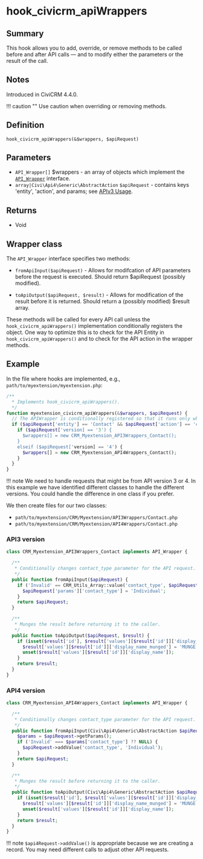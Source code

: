 # hook_civicrm_apiWrappers

## Summary

This hook allows you to add, override, or remove methods to be called before and after API calls &mdash; and to modify either the parameters or the result of the call.

## Notes

Introduced in CiviCRM 4.4.0.

!!! caution ""
    Use caution when overriding or removing methods.

## Definition

    hook_civicrm_apiWrappers(&$wrappers, $apiRequest)

## Parameters

- `API_Wrapper[]` $wrappers - an array of objects which implement the [`API_Wrapper`](#wrapper-class) interface.
- `array|Civi\Api4\Generic\AbstractAction` `$apiRequest` - contains keys 'entity', 'action', and params; see [APIv3 Usage](../api/v3/usage.md).

## Returns

- Void

## Wrapper class

The `API_Wrapper` interface specifies two methods:

 * `fromApiInput($apiRequest)`  - Allows for modifcation of API parameters before the request is executed.
   Should return $apiRequest (possibly modified).

 * `toApiOutput($apiRequest, $result)` - Allows for modification of the result before it is returned.
   Should return a (possibly modified) $result array.

These methods will be called for every API call unless the `hook_civicrm_apiWrappers()` implementation
conditionally registers the object. One way to optimize this is to check for the API Entity in
`hook_civicrm_apiWrappers()` and to check for the API action in the wrapper methods.

## Example

In the file where hooks are implemented, e.g., `path/to/myextension/myextension.php`:

```php
/**
  * Implements hook_civicrm_apiWrappers().
  */
function myextension_civicrm_apiWrappers(&$wrappers, $apiRequest) {
  // The APIWrapper is conditionally registered so that it runs only when appropriate
  if ($apiRequest['entity'] == 'Contact' && $apiRequest['action'] == 'create') {
    if ($apiRequest['version] == '3') {
      $wrappers[] = new CRM_Myextension_API3Wrappers_Contact();
    }
    elseif ($apiRequest['version] == '4') {
      $wrappers[] = new CRM_Myextension_API4Wrappers_Contact();
    }
  }
}
```

!!! note
    We need to handle requests that might be from API version 3 or 4. In this example we have identified different classes to handle the different versions. You could handle the difference in one class if you prefer.


We then create files for our two classes:

- `path/to/myextension/CRM/Myextension/API3Wrappers/Contact.php`
- `path/to/myextension/CRM/Myextension/API4Wrappers/Contact.php`

### API3 version

```php
class CRM_Myextension_API3Wrappers_Contact implements API_Wrapper {

  /**
   * Conditionally changes contact_type parameter for the API request.
   */
  public function fromApiInput($apiRequest) {
    if ('Invalid' == CRM_Utils_Array::value('contact_type', $apiRequest['params'])) {
      $apiRequest['params']['contact_type'] = 'Individual';
    }
    return $apiRequest;
  }

  /**
   * Munges the result before returning it to the caller.
   */
  public function toApiOutput($apiRequest, $result) {
    if (isset($result['id'], $result['values'][$result['id']]['display_name'])) {
      $result['values'][$result['id']]['display_name_munged'] = 'MUNGE! ' . $result['values'][$result['id']]['display_name'];
      unset($result['values'][$result['id']]['display_name']);
    }
    return $result;
  }
}
```

### API4 version

```php
class CRM_Myextension_API4Wrappers_Contact implements API_Wrapper {

  /**
   * Conditionally changes contact_type parameter for the API request.
   */
  public function fromApiInput(Civi\Api4\Generic\AbstractAction $apiRequest) {
    $params = $apiRequest->getParams();
    if ('Invalid' === $params['contact_type'] ?? NULL) {
      $apiRequest->addValue('contact_type', 'Individual');
    }
    return $apiRequest;
  }

  /**
   * Munges the result before returning it to the caller.
   */
  public function toApiOutput(Civi\Api4\Generic\AbstractAction $apiRequest, $result) {
    if (isset($result['id'], $result['values'][$result['id']]['display_name'])) {
      $result['values'][$result['id']]['display_name_munged'] = 'MUNGE! ' . $result['values'][$result['id']]['display_name'];
      unset($result['values'][$result['id']]['display_name']);
    }
    return $result;
  }
}
```

!!! note
    `$api4Request->addValue()` is appropriate because we are creating a record. You may need different calls to adjust other API requests.
